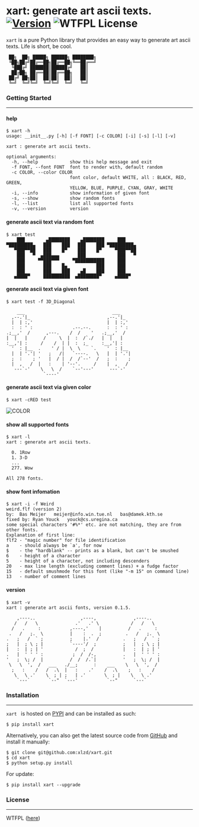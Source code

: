 # xart:  generate art ascii texts. [![Version][version-badge]][version-link] ![WTFPL License][license-badge]


`xart` is a pure Python library that provides an easy way to generate art ascii texts. Life is short, be cool.

```
 ██╗  ██╗ █████╗ ██████╗ ████████╗
 ╚██╗██╔╝██╔══██╗██╔══██╗╚══██╔══╝
  ╚███╔╝ ███████║██████╔╝   ██║
  ██╔██╗ ██╔══██║██╔══██╗   ██║
 ██╔╝ ██╗██║  ██║██║  ██║   ██║
 ╚═╝  ╚═╝╚═╝  ╚═╝╚═╝  ╚═╝   ╚═╝
```


### Getting Started
---

#### help
```
$ xart -h
usage: __init__.py [-h] [-f FONT] [-c COLOR] [-i] [-s] [-l] [-v]

xart : generate art ascii texts.

optional arguments:
  -h, --help            show this help message and exit
  -f FONT, --font FONT  font to render with, default random
  -c COLOR, --color COLOR
                        font color, default WHITE, all : BLACK, RED, GREEN,
                        YELLOW, BLUE, PURPLE, CYAN, GRAY, WHITE
  -i, --info            show information of given font
  -s, --show            show random fonts
  -l, --list            list all supported fonts
  -v, --version         version
```

#### generate ascii text via random font

```
$ xart test
    ███        ▄████████    ▄████████     ███
▀█████████▄   ███    ███   ███    ███ ▀█████████▄
   ▀███▀▀██   ███    █▀    ███    █▀     ▀███▀▀██
    ███   ▀  ▄███▄▄▄       ███            ███   ▀
    ███     ▀▀███▀▀▀     ▀███████████     ███
    ███       ███    █▄           ███     ███
    ███       ███    ███    ▄█    ███     ███
   ▄████▀     ██████████  ▄████████▀     ▄████▀
```

#### generate ascii text via given font

```
$ xart test -f 3D_Diagonal

    ___                                 ___
  ,--.'|_                             ,--.'|_
  |  | :,'                            |  | :,'
  :  : ' :               .--.--.      :  : ' :
.;__,'  /      ,---.    /  /    '   .;__,'  /
|  |   |      /     \  |  :  /`./   |  |   |
:__,'| :     /    /  | |  :  ;_     :__,'| :
  '  : |__  .    ' / |  \  \    `.    '  : |__
  |  | '.'| '   ;   /|   `----.   \   |  | '.'|
  ;  :    ; '   |  / |  /  /`--'  /   ;  :    ;
  |  ,   /  |   :    | '--'.     /    |  ,   /
   ---`-'    \   \  /    `--'---'      ---`-'
              `----'
```

#### generate ascii text via given color

```
$ xart -cRED test
```

![COLOR][color-demo]


#### show all supported fonts

```
$ xart -l
xart : generate art ascii texts.

  0. 1Row
  1. 3-D
  ...
  277. Wow

All 278 fonts.
```

#### show font infomation

```
$ xart -i -f Weird
weird.flf (version 2)
by:  Bas Meijer   meijer@info.win.tue.nl   bas@damek.kth.se
fixed by: Ryan Youck   youck@cs.uregina.ca
some special characters '#%*' etc. are not matching, they are from other fonts.
Explanation of first line:
flf2 - "magic number" for file identification
a    - should always be `a', for now
$    - the "hardblank" -- prints as a blank, but can't be smushed
6    - height of a character
5    - height of a character, not including descenders
20   - max line length (excluding comment lines) + a fudge factor
15   - default smushmode for this font (like "-m 15" on command line)
13   - number of comment lines
```

#### version

```
$ xart -v
xart : generate art ascii fonts, version 0.1.5.

    ,----..                 ,----,              ,----..
   /   /   \              .'   .' \            /   /   \
  /   .     :           ,----,'    |          /   .     :
 .   /   ;.  \          |    :  .  ;         .   /   ;.  \
.   ;   /  ` ;          ;    |.'  /         .   ;   /  ` ;
;   |  ; \ ; |          `----'/  ;          ;   |  ; \ ; |
|   :  | ; | '            /  ;  /           |   :  | ; | '
.   |  ' ' ' :           ;  /  /-,          .   |  ' ' ' :
'   ;  \; /  |          /  /  /.`|          '   ;  \; /  |
 \   \  ',  /   ___   ./__;      :    ___    \   \  ',  /
  ;   :    /   /  .\  |   :    .'    /  .\    ;   :    /
   \   \ .'    \  ; | ;   | .'       \  ; |    \   \ .'
    `---`       `--"  `---'           `--"      `---`

```


### Installation
---

`xart ` is hosted on [PYPI](https://pypi.python.org/pypi/xart) and can be installed as such:

```
$ pip install xart
```

Alternatively, you can also get the latest source code from [GitHub](https://github.com/xlzd/xart) and install it manually:

```
$ git clone git@github.com:xlzd/xart.git
$ cd xart
$ python setup.py install
```

For update:

```
$ pip install xart --upgrade
```


### License
---

WTFPL ([here](https://github.com/xlzd/xart/blob/master/LICENSE))


[version-badge]:   https://img.shields.io/pypi/v/xart.svg?label=version
[version-link]:    https://pypi.python.org/pypi/xart/
[license-badge]:   https://img.shields.io/badge/license-WTFPL-007EC7.svg
[color-demo]:   https://raw.githubusercontent.com/xlzd/xart/master/printscreen/color.png
